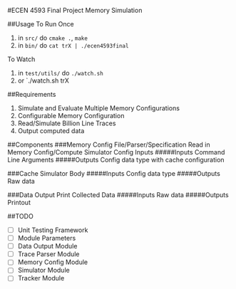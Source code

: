 #ECEN 4593 Final Project
Memory Simulation

##Usage
To Run Once

1. in `src/` do `cmake .`, `make`
2. in `bin/` do `cat trX | ./ecen4593final`

To Watch
1. in `test/utils/` do `./watch.sh`
2. or `./watch.sh trX

##Requirements
1. Simulate and Evaluate Multiple Memory Configurations
2. Configurable Memory Configuration
3. Read/Simulate Billion Line Traces
4. Output computed data

##Components
###Memory Config File/Parser/Specification
Read in Memory Config/Compute Simulator Config Inputs
#####Inputs
Command Line Arguments
#####Outputs
Config data type with cache configuration


###Cache Simulator
Body
#####Inputs
Config data type
#####Outputs
Raw data


###Data Output
Print Collected Data
#####Inputs
Raw data
#####Outputs
Printout

##TODO
- [ ] Unit Testing Framework
- [ ] Module Parameters
- [ ] Data Output Module
- [ ] Trace Parser Module
- [ ] Memory Config Module
- [ ] Simulator Module
- [ ] Tracker Module
